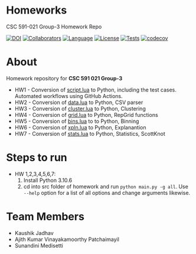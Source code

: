 # Homeworks
CSC 591-021 Group-3 Homework Repo

[![DOI](https://zenodo.org/badge/588367919.svg)](https://zenodo.org/badge/latestdoi/588367919)
[![Collaborators](https://img.shields.io/badge/Collaborators-3-purple.svg?style=flat)](https://github.com/NCSU-CSC-591-021-Spring-23-Group-3/Homeworks/graphs/contributors)
[![Language](https://img.shields.io/badge/Language-Python-orange.svg?style=flat)](https://github.com/NCSU-CSC-591-021-Spring-23-Group-3/Homeworks/search?l=python)
[![License](https://img.shields.io/badge/License-MIT-blue.svg?style=flat)](https://github.com/NCSU-CSC-591-021-Spring-23-Group-3/Homeworks/blob/main/LICENSE)
[![Tests](https://github.com/NCSU-CSC-591-021-Spring-23-Group-3/Homeworks/actions/workflows/tests.yaml/badge.svg)](https://github.com/NCSU-CSC-591-021-Spring-23-Group-3/Homeworks/actions/workflows/tests.yaml)
[![codecov](https://codecov.io/gh/NCSU-CSC-591-021-Spring-23-Group-3/Homeworks/branch/main/graph/badge.svg)](https://codecov.io/gh/NCSU-CSC-591-021-Spring-23-Group-3/Homeworks/branch/main)

# About
Homework repository for **CSC 591 021 Group-3**<br/>
- HW1 - Conversion of <a href="https://github.com/timm/tested/blob/main/src/script.lua">script.lua</a> to Python, including the test cases. Automated workflows using GitHub Actions.
- HW2 - Conversion of <a href="https://github.com/timm/tested/blob/main/src/data.lua">data.lua</a> to Python, CSV parser
- HW3 - Conversion of <a href="https://github.com/timm/tested/blob/main/src/cluster.lua">cluster.lua</a> to Python, Clustering
- HW4 - Conversion of <a href="https://github.com/timm/tested/blob/main/src/grid.lua">grid.lua</a> to Python, RepGrid functions
- HW5 - Conversion of <a href="https://github.com/timm/tested/blob/main/src/bins.lua">bins.lua</a> to to Python, Binning
- HW6 - Conversion of <a href="https://github.com/timm/tested/blob/main/src/xpln.lua">xpln.lua</a> to Python, Explanantion
- HW7 - Conversion of <a href="https://github.com/timm/tested/blob/main/src/stats.lua">stats.lua</a> to Python, Statistics, ScottKnot

# Steps to run
- HW 1,2,3,4,5,6,7:
  1. Install Python 3.10.6
  2. cd into src folder of homework and run ```python main.py -g all```. Use ```--help``` option for a list of all options and change arguments likewise.

# Team Members
 - Kaushik Jadhav
 - Ajith Kumar Vinayakamoorthy Patchaimayil
 - Sunandini Medisetti 
